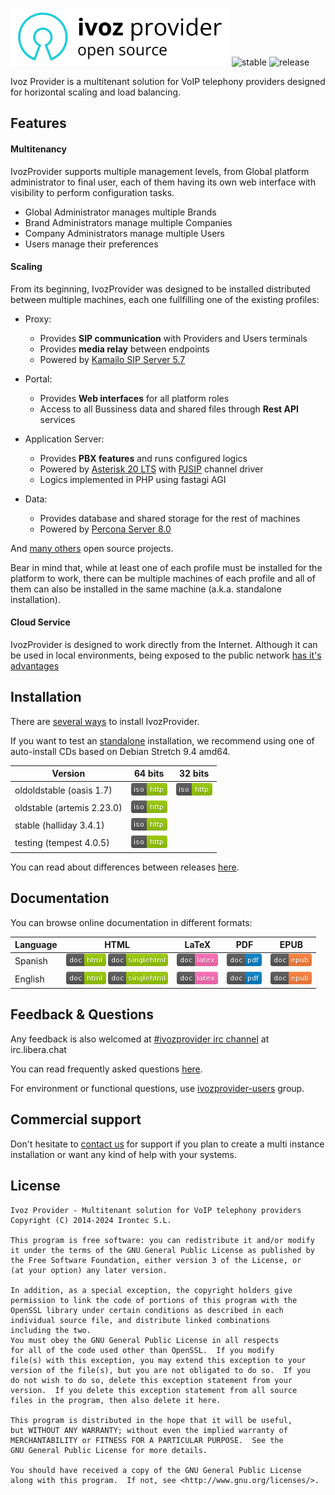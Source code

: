 <img src="web/admin/public/images/logoprovider.png" width="350"> ![stable](https://raster.shields.io/badge/stable-3.4-blue.png) ![release](https://raster.shields.io/badge/release-halliday-14b9bc.png)

Ivoz Provider is a multitenant solution for VoIP telephony providers designed for horizontal scaling and load balancing.

## Features
#### Multitenancy
IvozProvider supports multiple management levels, from Global platform administrator to final user, each of them having its own web interface with visibility to perform configuration tasks.

 * Global Administrator manages multiple Brands
 * Brand Administrators manage multiple Companies
 * Company Administrators manage multiple Users
 * Users manage their preferences

#### Scaling
From its beginning, IvozProvider was designed to be installed distributed between multiple machines, each one fullfilling one of the existing profiles:

 * Proxy:
   - Provides **SIP communication** with Providers and Users terminals
   - Provides **media relay** between endpoints
   - Powered by [Kamailo SIP Server 5.7](https://www.kamailio.org/w/)

 * Portal:
   - Provides **Web interfaces** for all platform roles
   - Access to all Bussiness data and shared files through **Rest API** services

 * Application Server:
   - Provides **PBX features** and runs configured logics
   - Powered by [Asterisk 20 LTS](http://www.asterisk.org/) with [PJSIP](http://www.pjsip.org/) channel driver
   - Logics implemented in PHP using fastagi AGI

 * Data:
   - Provides database and shared storage for the rest of machines
   - Powered by [Percona Server 8.0](https://www.percona.com/software/mysql-database/percona-server)

And [many others](https://irontec.github.io/ivozprovider/en/artemis/basics/intro/what_is_inside.html) open source projects.

Bear in mind that, while at least one of each profile must be installed for the platform to work, there can be multiple machines of each profile and all of them can also be installed in the same machine (a.k.a. standalone installation).

#### Cloud Service
IvozProvider is designed to work directly from the Internet. Although it can be used in local environments, being exposed to the public network [has it's advantages](https://irontec.github.io/ivozprovider/en/artemis/basics/intro/what_is_ivozprovider.html#exposed-to-the-public-network)

## Installation

There are [several ways](https://irontec.github.io/ivozprovider/en/artemis/basic_concepts/installation/index.html) to install IvozProvider.

If you want to test an [standalone](https://irontec.github.io/ivozprovider/en/artemis/basic_concepts/installation/install_types.html#standalone-install) installation, we recommend using one of auto-install CDs based on Debian Stretch 9.4 amd64.


| Version                    |                                                                 64 bits                                                                 | 32 bits |
|----------------------------|:---------------------------------------------------------------------------------------------------------------------------------------:|:-------:|
| oldoldstable (oasis 1.7)   |     [![iso http](web/admin/public/images/iso-http-green.png)](https://packages.irontec.com/isos/ivozprovider-1.7.1-oasis-amd64.iso)     | [![iso http](web/admin/public/images/iso-http-green.png)](https://packages.irontec.com/isos/ivozprovider-1.7.1-oasis-i386.iso)|
| oldstable (artemis 2.23.0) | [![iso http](web/admin/public/images/iso-http-green.png)](https://packages.irontec.com/isos/ivozprovider-2.23~2.23.0-artemis-amd64.iso) | |
| stable (halliday 3.4.1)    | [![iso http](web/admin/public/images/iso-http-green.png)](https://packages.irontec.com/isos/ivozprovider-3.4~3.4.1-halliday-amd64.iso)  | |
| testing (tempest 4.0.5)    |  [![iso http](web/admin/public/images/iso-http-green.png)](https://packages.irontec.com/isos/ivozprovider-4.0~4.0.0-tempest-amd64.iso)  | |


You can read about differences between releases [here](https://github.com/irontec/ivozprovider/blob/bleeding/FAQ.md#what-release-should-i-use).

## Documentation

You can browse online documentation in different formats:

| Language | HTML | LaTeX | PDF | EPUB |
|----------|:----:|:-----:|:---:|:----:|
| Spanish  | [![badge html](web/admin/public/images/doc-html-green.png)](https://irontec.github.io/ivozprovider/es/artemis) [![badge singlehtml](web/admin/public/images/doc-singlehtml-green.png)](https://irontec.github.io/ivozprovider/essingle/artemis) | [![badge latex](web/admin/public/images/doc-latex-ff69b4.png)](https://irontec.github.io/ivozprovider/eslatex/artemis/IvozProvider.tex) | [![badge pdf](web/admin/public/images/doc-pdf-blue.png)](https://irontec.github.io/ivozprovider/eslatex/artemis/IvozProvider.pdf) | [![badge epub](web/admin/public/images/doc-epub-orange.png)](https://irontec.github.io/ivozprovider/esepub/artemis/IvozProvider.epub) |
| English  | [![badge html](web/admin/public/images/doc-html-green.png)](https://irontec.github.io/ivozprovider/en/artemis) [![badge singlehtml](web/admin/public/images/doc-singlehtml-green.png)](https://irontec.github.io/ivozprovider/ensingle/artemis) | [![badge latex](web/admin/public/images/doc-latex-ff69b4.png)](https://irontec.github.io/ivozprovider/enlatex/artemis/IvozProvider.tex) | [![badge pdf](web/admin/public/images/doc-pdf-blue.png)](https://irontec.github.io/ivozprovider/enlatex/artemis/IvozProvider.pdf) | [![badge epub](web/admin/public/images/doc-epub-orange.png)](https://irontec.github.io/ivozprovider/enepub/artemis/IvozProvider.epub) |


## Feedback & Questions

Any feedback is also welcomed at [#ivozprovider irc channel](https://kiwiirc.com/nextclient/irc.libera.chat/#ivozprovider) at irc.libera.chat

You can read frequently asked questions [here](https://github.com/irontec/ivozprovider/blob/bleeding/FAQ.md).

For environment or functional questions, use [ivozprovider-users](https://groups.google.com/forum/#!forum/ivozprovider-users) group.

## Commercial support

Don't hesitate to [contact us](https://www.irontec.com/contacto) for support if you plan to create a multi instance installation or want any kind of help with your systems.

## License
    Ivoz Provider - Multitenant solution for VoIP telephony providers
    Copyright (C) 2014-2024 Irontec S.L.

    This program is free software: you can redistribute it and/or modify
    it under the terms of the GNU General Public License as published by
    the Free Software Foundation, either version 3 of the License, or
    (at your option) any later version.

    In addition, as a special exception, the copyright holders give
    permission to link the code of portions of this program with the
    OpenSSL library under certain conditions as described in each
    individual source file, and distribute linked combinations
    including the two.
    You must obey the GNU General Public License in all respects
    for all of the code used other than OpenSSL.  If you modify
    file(s) with this exception, you may extend this exception to your
    version of the file(s), but you are not obligated to do so.  If you
    do not wish to do so, delete this exception statement from your
    version.  If you delete this exception statement from all source
    files in the program, then also delete it here.

    This program is distributed in the hope that it will be useful,
    but WITHOUT ANY WARRANTY; without even the implied warranty of
    MERCHANTABILITY or FITNESS FOR A PARTICULAR PURPOSE.  See the
    GNU General Public License for more details.

    You should have received a copy of the GNU General Public License
    along with this program.  If not, see <http://www.gnu.org/licenses/>.

